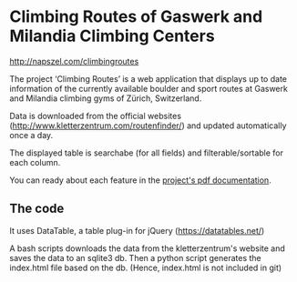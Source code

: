# Climbing Routes of Gaswerk and Milandia Climbing Centers

http://napszel.com/climbingroutes

The project ‘Climbing Routes’ is a web application that displays up to date information of the currently available boulder and sport routes at Gaswerk and Milandia climbing gyms of Zürich, Switzerland.

Data is downloaded from the official websites (http://www.kletterzentrum.com/routenfinder/) and updated automatically once a day.

The displayed table is searchabe (for all fields) and filterable/sortable for each column.

You can ready about each feature in the [project's pdf documentation](climbing-routes-documentation.pdf).

## The code

It uses DataTable, a table plug-in for jQuery (https://datatables.net/)

A bash scripts downloads the data from the kletterzentrum's website and saves the data to an sqlite3 db. Then a python script generates the index.html file based on the db. (Hence, index.html is not included in git)


